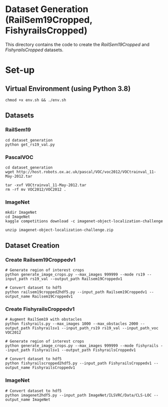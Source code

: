 # Dataset Generation (RailSem19Cropped, FishyrailsCropped)

This directory contains the code to create the *RailSem19Cropped* and *FishyrailsCropped* datasets.

# Set-up


## Virtual Environment (using Python 3.8)
```
chmod +x env.sh && ./env.sh
```

## Datasets 

### RailSem19
```
cd dataset_generation
python get_rs19_val.py
```

### PascalVOC

```
cd dataset_generation
wget http://host.robots.ox.ac.uk/pascal/VOC/voc2012/VOCtrainval_11-May-2012.tar

tar -xvf VOCtrainval_11-May-2012.tar
rm -rf mv VOC2012/VOC2012 .
```

### ImageNet
```
mkdir ImageNet
cd ImageNet
kaggle competitions download -c imagenet-object-localization-challenge

unzip imagenet-object-localization-challenge.zip
```

## Dataset Creation

### Create Railsem19Croppedv1
```
# Generate region of interest crops
python generate_image_crops.py --max_images 999999 --mode rs19 --input_path rs19_val --output_path Railsem19Croppedv1

# Convert dataset to hdf5
python railsem19cropped2hdf5.py --input_path Railsem19Croppedv1 --output_name Railsem19Croppedv1
```

### Create FishyrailsCroppedv1
```
# Augment RailSem19 with obstacles
python fishyrails.py --max_images 1000 --max_obstacles 2000 --output_path Fishyrailsv1 --input_path_rs19 rs19_val --input_path_voc VOC2012

# Generate region of interest crops
python generate_image_crops.py --max_images 999999 --mode fishyrails --input_path Fishyrailsv1 --output_path FishyrailsCroppedv1

# Convert dataset to hdf5
python fishyrailscropped2hdf5.py --input_path FishyrailsCroppedv1 --output_name FishyrailsCroppedv1
```

### ImageNet

```
# Convert dataset to hdf5
python imagenet2hdf5.py --input_path ImageNet/ILSVRC/Data/CLS-LOC --output_name ImageNet
```